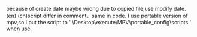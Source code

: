 because of create date maybe wrong due to copied file,use modify date.
(en) (cn)script differ in comment，same in code.
I use portable version of mpv,so I put the script to ' \Desktop\execute\MPV\portable_config\scripts ' when use.
